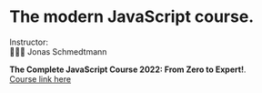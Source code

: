 # The modern JavaScript course. 

Instructor:  
👨🏼‍💻 Jonas Schmedtmann

**The Complete JavaScript Course 2022: From Zero to Expert!**.   
[Course link here](https://www.udemy.com/course/the-complete-javascript-course/)
